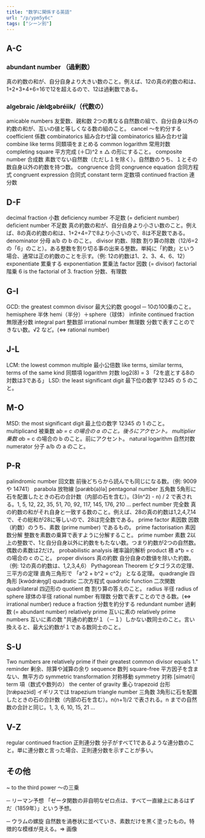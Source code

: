 ```yaml
---
title: "数学に関係する英語"
url: "/p/ypm5y6c"
tags: ["シーン別"]
---
```


A-C
----

### abundant number （過剰数）

真の約数の和が、自分自身より大きい数のこと。例えば、12の真の約数の和は、1+2+3+4+6=16で12を超えるので、12は過剰数である。

### algebraic /æ̀lʤəbréiik/（代数の）

amicable numbers	友愛数、親和数	2つの異なる自然数の組で、自分自身以外の約数の和が、互いの値と等しくなる数の組のこと。
cancel	～を約分する
coefficient	係数
combinatorics	組み合わせ論
combinatorics	組み合わせ論
combine like terms	同類項をまとめる
common logarithm	常用対数
completing square	平方完成	(＋□)^2 ± △ の形にすること。
composite number	合成数	素数でない自然数（ただし１を除く）。自然数のうち、１とその数自身以外の約数を持つ数。
congruence	合同
congruence equation	合同方程式
congruent expression	合同式
constant term	定数項
continued fraction	連分数

D-F
----
decimal fraction	小数
deficiency number	不足数	(= deficient number)
deficient number	不足数	真の約数の和が、自分自身より小さい数のこと。例えば、8の真の約数の和は、1+2+4=7で8より小さいので、8は不足数である。
denominator	分母	a/b の b のこと。
divisor	約数、除数	割り算の除数（12/6=2 の「6」のこと）。ある整数を割り切る事の出来る整数。単純に「約数」という場合、通常は正の約数のことを示す。（例: 12の約数は1、2、3、4、6、12）
exponentiate	累乗する
exponentiation	累乗法
factor	因数	(= divisor)
factorial	階乗	6 is the factorial of 3.
fraction	分数、有理数

G-I
----
GCD: the greatest common divisor	最大公約数
googol	─	10の100乗のこと。
hemisphere	半休	hemi（半分）＋sphere（球体）
infinite continued fraction	無限連分数
integral part	整数部
irrational number	無理数	分数で表すことのできない数。√2 など。(<=> rational number)

J-L
----
LCM: the lowest common multiple	最小公倍数
like terms, similar terms, terms of the same kind	同類項
logarithm	対数	log2(8) = 3  「2を底とする8の対数は3である」
LSD: the least significant digit	最下位の数字	12345 の 5 のこと。

M-O
----
MSD: the most significant digit	最上位の数字	12345 の 1 のこと。
multiplicand	被乗数	a*b = c の場合の a のこと。後ろにアクセント。
multiplier	乗数	a*b = c の場合の b のこと。前にアクセント。
natural logarithm	自然対数
numerator	分子	a/b の a のこと。

P-R
----
palindromic number	回文数	前後どちらから読んでも同じになる数。（例: 9009 や 14741）
parabola	放物線	[pərǽb(ə)lə]
pentagonal number	五角数	5角形に石を配置したときの石の合計数（内部の石を含む）。(3(n^2) - n) / 2 で表される。1, 5, 12, 22, 35, 51, 70, 92, 117, 145, 176, 210 ...
perfect number	完全数	真の約数の和がそれ自身と一致する数のこと。例えば、28の真の約数は1,2,4,7,14で、その総和が28に等しいので、28は完全数である。
prime factor	素因数	因数（約数）のうち、素数 (prime number) であるもの。
prime factorisation	素因数分解	整数を素数の乗算で表すように分解すること。
prime number	素数	2以上の整数で、1と自分自身以外に約数をもたない数。つまり約数が2つの自然数。偶数の素数は2だけ。
probabilistic analysis	確率論的解析
product	積	a*b = c の場合の c のこと。
proper divisors	真の約数	自分自身の数値を除いた約数。（例: 12の真の約数は、1,2,3,4,6）
Pythagorean Theorem	ピタゴラスの定理、三平方の定理	直角三角形で 「a^2 + b^2 = c^2」 となる定理。
quadrangle	四角形	[kwɑ́dræ̀ŋgl]
quadratic	二次方程式
quadratic function	二次関数
quadrilateral	四辺形の
quotient	商	割り算の答えのこと。
radius	半径
radius of sphere	球体の半径
rational number	有理数	分数で表すことのできる数。(<=> irrational number)
reduce a fraction	分数を約分する
redundant number	過剰数	(= abundant number)
relatively prime	互いに素の
relatively prime numbers	互いに素の数	"共通の約数が１（－１）しかない数同士のこと。言い換えると、最大公約数が１である数同士のこと。

S-U
----
Two numbers are relatively prime if their greatest common divisor equals 1."
reminder	剰余、除算や減算の余り
sequence	数列
square-free	平方因子を含まない、無平方の
symmetric transformation	対称移動
symmetry	対称	[símətri]
term	項（数式や数列の）
the center of gravity	重心
trapezoid	台形	[trǽpəzɔ̀id] イギリスでは trapezium
triangle number	三角数	3角形に石を配置したときの石の合計数（内部の石を含む）。n(n+1)/2 で表される。n までの自然数の合計と同じ。1, 3, 6, 10, 15, 21 ...

V-Z
----
regular continued fraction	正則連分数	分子がすべて1であるような連分数のこと。単に連分数と言った場合、正則連分数を示すことが多い。

その他
----
~ to the third power	〜の三乗

─	リーマン予想	「ゼータ関数の非自明なゼロ点は、すべて一直線上にあるはずだ（1859年）」という予想。

─	ウラムの螺旋	自然数を渦巻状に並べていき、素数だけを黒く塗ったもの。特徴的な模様が見える。⇒ 画像


